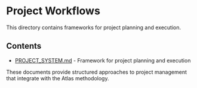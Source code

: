 # Project Workflows

This directory contains frameworks for project planning and execution.

## Contents

- [PROJECT_SYSTEM.md](./PROJECT_SYSTEM.md) - Framework for project planning and execution

These documents provide structured approaches to project management that integrate with the Atlas methodology.